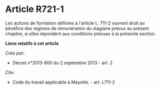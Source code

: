 # Article R721-1

Les actions de formation définies à l'article L. 711-2 ouvrent droit au bénéfice des régimes de rémunération du stagiaire
prévus au présent chapitre, si elles répondent aux conditions prévues à la présente section.

**Liens relatifs à cet article**

_Créé par_:

  - Décret n°2013-800 du 2 septembre 2013 - art. 2

_Cite_:

  - Code du travail applicable à Mayotte. - art. L711-2
